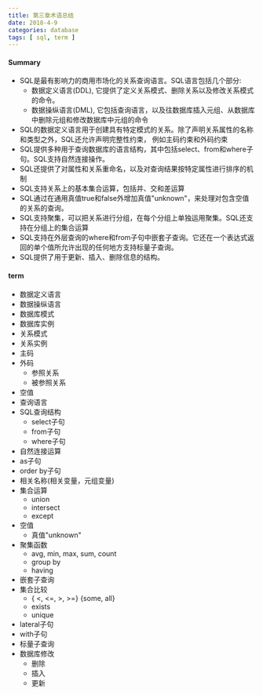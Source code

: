```yaml
---
title: 第三章术语总结
date: 2018-4-9
categories: database
tags: [ sql, term ]
---
```

#### Summary
* SQL是最有影响力的商用市场化的关系查询语言。SQL语言包括几个部分:
    * 数据定义语言(DDL), 它提供了定义关系模式、删除关系以及修改关系模式的命令。
    * 数据操纵语言(DML), 它包括查询语言，以及往数据库插入元组、从数据库中删除元组和修改数据库中元组的命令
* SQL的数据定义语言用于创建具有特定模式的关系。除了声明关系属性的名称和类型之外，SQL还允许声明完整性约束， 例如主码约束和外码约束
* SQL提供多种用于查询数据库的语言结构，其中包括select、from和where子句。SQL支持自然连接操作。
* SQL还提供了对属性和关系重命名，以及对查询结果按特定属性进行排序的机制
* SQL支持关系上的基本集合运算，包括并、交和差运算
* SQL通过在通用真值true和false外增加真值"unknown"，来处理对包含空值的关系的查询。
* SQL支持聚集，可以把关系进行分组，在每个分组上单独运用聚集。SQL还支持在分组上的集合运算
* SQL支持在外层查询的where和from子句中嵌套子查询。它还在一个表达式返回的单个值所允许出现的任何地方支持标量子查询。
* SQL提供了用于更新、插入、删除信息的结构。

#### term
* 数据定义语言
* 数据操纵语言
* 数据库模式
* 数据库实例
* 关系模式
* 关系实例
* 主码
* 外码
    * 参照关系
    * 被参照关系
* 空值
* 查询语言
* SQL查询结构
    * select子句
    * from子句
    * where子句
* 自然连接运算
* as子句
* order by子句
* 相关名称(相关变量，元组变量)
* 集合运算
    * union
    * intersect
    * except
* 空值
    * 真值"unknown"    
* 聚集函数
    * avg, min, max, sum, count
    * group by
    * having
* 嵌套子查询
* 集合比较
    * { <, <=, >, >=} {some, all}
    * exists
    * unique
* lateral子句
* with子句
* 标量子查询
* 数据库修改
    * 删除 
    * 插入
    * 更新